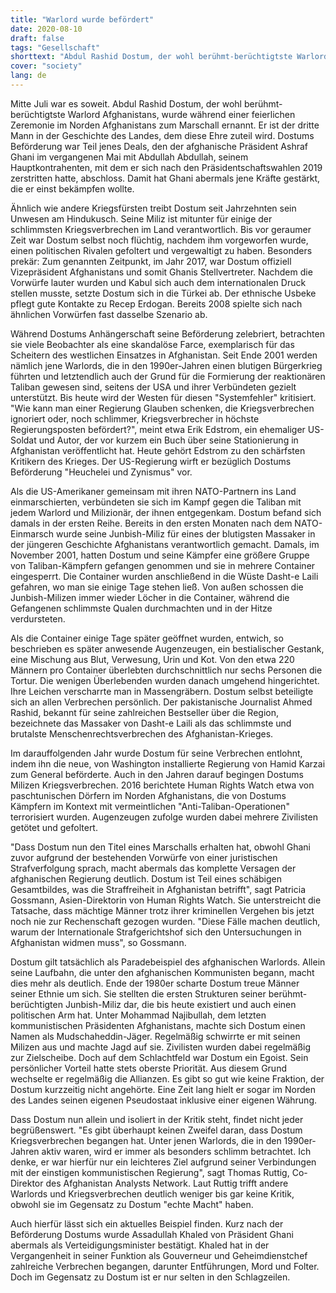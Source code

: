 ```yaml
---
title: "Warlord wurde befördert"
date: 2020-08-10
draft: false
tags: "Gesellschaft"
shorttext: "Abdul Rashid Dostum, der wohl berühmt-berüchtigtste Warlord Afghanistans, wurde während einer feierlichen Zeremonie im Norden Afghanistans zum Marschall ernannt."
cover: "society"
lang: de
---
```


Mitte Juli war es soweit. Abdul Rashid Dostum, der wohl berühmt-berüchtigtste Warlord Afghanistans, wurde während einer feierlichen Zeremonie im Norden Afghanistans zum Marschall ernannt. Er ist der dritte Mann in der Geschichte des Landes, dem diese Ehre zuteil wird. Dostums Beförderung war Teil jenes Deals, den der afghanische Präsident Ashraf Ghani im vergangenen Mai mit Abdullah Abdullah, seinem Hauptkontrahenten, mit dem er sich nach den Präsidentschaftswahlen 2019 zerstritten hatte, abschloss. Damit hat Ghani abermals jene Kräfte gestärkt, die er einst bekämpfen wollte.

Ähnlich wie andere Kriegsfürsten treibt Dostum seit Jahrzehnten sein Unwesen am Hindukusch. Seine Miliz ist mitunter für einige der schlimmsten Kriegsverbrechen im Land verantwortlich. Bis vor geraumer Zeit war Dostum selbst noch flüchtig, nachdem ihm vorgeworfen wurde, einen politischen Rivalen gefoltert und vergewaltigt zu haben. Besonders prekär: Zum genannten Zeitpunkt, im Jahr 2017, war Dostum offiziell Vizepräsident Afghanistans und somit Ghanis Stellvertreter. Nachdem die Vorwürfe lauter wurden und Kabul sich auch dem internationalen Druck stellen musste, setzte Dostum sich in die Türkei ab. Der ethnische Usbeke pflegt gute Kontakte zu Recep Erdogan. Bereits 2008 spielte sich nach ähnlichen Vorwürfen fast dasselbe Szenario ab.

Während Dostums Anhängerschaft seine Beförderung zelebriert, betrachten sie viele Beobachter als eine skandalöse Farce, exemplarisch für das Scheitern des westlichen Einsatzes in Afghanistan. Seit Ende 2001 werden nämlich jene Warlords, die in den 1990er-Jahren einen blutigen Bürgerkrieg führten und letztendlich auch der Grund für die Formierung der reaktionären Taliban gewesen sind, seitens der USA und ihrer Verbündeten gezielt unterstützt. Bis heute wird der Westen für diesen "Systemfehler" kritisiert. "Wie kann man einer Regierung Glauben schenken, die Kriegsverbrechen ignoriert oder, noch schlimmer, Kriegsverbrecher in höchste Regierungsposten befördert?", meint etwa Erik Edstrom, ein ehemaliger US-Soldat und Autor, der vor kurzem ein Buch über seine Stationierung in Afghanistan veröffentlicht hat. Heute gehört Edstrom zu den schärfsten Kritikern des Krieges. Der US-Regierung wirft er bezüglich Dostums Beförderung "Heuchelei und Zynismus" vor.

Als die US-Amerikaner gemeinsam mit ihren NATO-Partnern ins Land einmarschierten, verbündeten sie sich im Kampf gegen die Taliban mit jedem Warlord und Milizionär, der ihnen entgegenkam. Dostum befand sich damals in der ersten Reihe. Bereits in den ersten Monaten nach dem NATO-Einmarsch wurde seine Junbish-Miliz für eines der blutigsten Massaker in der jüngeren Geschichte Afghanistans verantwortlich gemacht. Damals, im November 2001, hatten Dostum und seine Kämpfer eine größere Gruppe von Taliban-Kämpfern gefangen genommen und sie in mehrere Container eingesperrt. Die Container wurden anschließend in die Wüste Dasht-e Laili gefahren, wo man sie einige Tage stehen ließ. Von außen schossen die Junbish-Milizen immer wieder Löcher in die Container, während die Gefangenen schlimmste Qualen durchmachten und in der Hitze verdursteten.

Als die Container einige Tage später geöffnet wurden, entwich, so beschrieben es später anwesende Augenzeugen, ein bestialischer Gestank, eine Mischung aus Blut, Verwesung, Urin und Kot. Von den etwa 220 Männern pro Container überlebten durchschnittlich nur sechs Personen die Tortur. Die wenigen Überlebenden wurden danach umgehend hingerichtet. Ihre Leichen verscharrte man in Massengräbern. Dostum selbst beteiligte sich an allen Verbrechen persönlich. Der pakistanische Journalist Ahmed Rashid, bekannt für seine zahlreichen Bestseller über die Region, bezeichnete das Massaker von Dasht-e Laili als das schlimmste und brutalste Menschenrechtsverbrechen des Afghanistan-Krieges.

Im darauffolgenden Jahr wurde Dostum für seine Verbrechen entlohnt, indem ihn die neue, von Washington installierte Regierung von Hamid Karzai zum General beförderte. Auch in den Jahren darauf begingen Dostums Milizen Kriegsverbrechen. 2016 berichtete Human Rights Watch etwa von paschtunischen Dörfern im Norden Afghanistans, die von Dostums Kämpfern im Kontext mit vermeintlichen "Anti-Taliban-Operationen" terrorisiert wurden. Augenzeugen zufolge wurden dabei mehrere Zivilisten getötet und gefoltert.

"Dass Dostum nun den Titel eines Marschalls erhalten hat, obwohl Ghani zuvor aufgrund der bestehenden Vorwürfe von einer juristischen Strafverfolgung sprach, macht abermals das komplette Versagen der afghanischen Regierung deutlich. Dostum ist Teil eines schäbigen Gesamtbildes, was die Straffreiheit in Afghanistan betrifft", sagt Patricia Gossmann, Asien-Direktorin von Human Rights Watch. Sie unterstreicht die Tatsache, dass mächtige Männer trotz ihrer kriminellen Vergehen bis jetzt noch nie zur Rechenschaft gezogen wurden. "Diese Fälle machen deutlich, warum der Internationale Strafgerichtshof sich den Untersuchungen in Afghanistan widmen muss", so Gossmann.

Dostum gilt tatsächlich als Paradebeispiel des afghanischen Warlords. Allein seine Laufbahn, die unter den afghanischen Kommunisten begann, macht dies mehr als deutlich. Ende der 1980er scharte Dostum treue Männer seiner Ethnie um sich. Sie stellten die ersten Strukturen seiner berühmt-berüchtigten Junbish-Miliz dar, die bis heute existiert und auch einen politischen Arm hat. Unter Mohammad Najibullah, dem letzten kommunistischen Präsidenten Afghanistans, machte sich Dostum einen Namen als Mudschaheddin-Jäger. Regelmäßig schwirrte er mit seinen Milizen aus und machte Jagd auf sie. Zivilisten wurden dabei regelmäßig zur Zielscheibe. Doch auf dem Schlachtfeld war Dostum ein Egoist. Sein persönlicher Vorteil hatte stets oberste Priorität. Aus diesem Grund wechselte er regelmäßig die Allianzen. Es gibt so gut wie keine Fraktion, der Dostum kurzzeitig nicht angehörte. Eine Zeit lang hielt er sogar im Norden des Landes seinen eigenen Pseudostaat inklusive einer eigenen Währung.

Dass Dostum nun allein und isoliert in der Kritik steht, findet nicht jeder begrüßenswert. "Es gibt überhaupt keinen Zweifel daran, dass Dostum Kriegsverbrechen begangen hat. Unter jenen Warlords, die in den 1990er-Jahren aktiv waren, wird er immer als besonders schlimm betrachtet. Ich denke, er war hierfür nur ein leichteres Ziel aufgrund seiner Verbindungen mit der einstigen kommunistischen Regierung", sagt Thomas Ruttig, Co-Direktor des Afghanistan Analysts Network. Laut Ruttig trifft andere Warlords und Kriegsverbrechen deutlich weniger bis gar keine Kritik, obwohl sie im Gegensatz zu Dostum "echte Macht" haben.

Auch hierfür lässt sich ein aktuelles Beispiel finden. Kurz nach der Beförderung Dostums wurde Assadullah Khaled von Präsident Ghani abermals als Verteidigungsminister bestätigt. Khaled hat in der Vergangenheit in seiner Funktion als Gouverneur und Geheimdienstchef zahlreiche Verbrechen begangen, darunter Entführungen, Mord und Folter. Doch im Gegensatz zu Dostum ist er nur selten in den Schlagzeilen.
